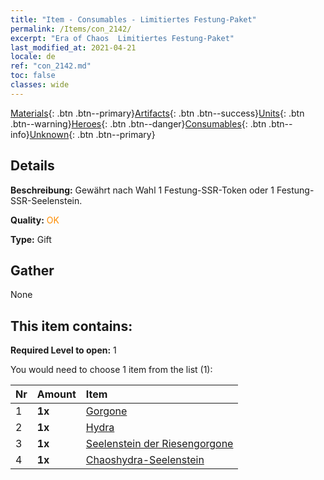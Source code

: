 ```yaml
---
title: "Item - Consumables - Limitiertes Festung-Paket"
permalink: /Items/con_2142/
excerpt: "Era of Chaos  Limitiertes Festung-Paket"
last_modified_at: 2021-04-21
locale: de
ref: "con_2142.md"
toc: false
classes: wide
---
```

 [Materials](/de/Items/){: .btn .btn--primary}[Artifacts](/de/Items/Artifacts/){: .btn .btn--success}[Units](/de/Items/Units/){: .btn .btn--warning}[Heroes](/de/Items/Heroes/){: .btn .btn--danger}[Consumables](/de/Items/Consumables/){: .btn .btn--info}[Unknown](/de/Items/Unknown/){: .btn .btn--primary}

## Details
 **Beschreibung:** Gewährt nach Wahl 1 Festung-SSR-Token oder 1 Festung-SSR-Seelenstein.

 **Quality:** <span style="color: #FF8C00">OK</span>

 **Type:** Gift

## Gather

  None

## This item contains:

 **Required Level to open:** 1

 You would need to choose 1 item from the list (1):

  | Nr | Amount |     Item    |
  |:---|:-------|:------------|
  | 1 |  **1x** | [Gorgone](/de/Items/unt_257/) |  | 
  | 2 |  **1x** | [Hydra](/de/Items/unt_259/) |  | 
  | 3 |  **1x** | [Seelenstein der Riesengorgone](/de/Items/unt_339/) |  | 
  | 4 |  **1x** | [Chaoshydra-Seelenstein](/de/Items/unt_341/) |  | 
